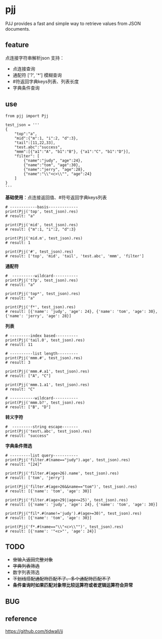 # pjj
PJJ provides a fast and simple way to retrieve values from JSON documents.
    

## feature
点连接字符串解析json
支持：    
- 点连接查询     
- 通配符 ['?', '*'] 模糊查询      
- #符返回字典keys列表、列表长度      
- 字典条件查询     


## use

```
from pjj import Pjj

test_json = '''
{
    "top":"a", 
    "mid":{"m":1, "i":2, "d":3}, 
    "tail":[11,22,33], 
    "test.abc":"success", 
    "mmm":[{"a1":"A", "b1":"B"}, {"a1":"C", "b1":"D"}],
    "filter": [
        {"name":"judy", "age":24},
        {"name":"tom", "age":30},
        {"name":"jerry", "age":28},
        {"name":"\\"<c>\\"", "age":24}
    ]
}
''' 
```
**基础使用**：点连接返回值、#符号返回字典keys列表
```
# ------------basis-------------
print(Pjj('top', test_json).res)
# result: "a"

print(Pjj('mid', test_json).res)
# result: {"m":1, "i":2, "d":3}

print(Pjj('mid.m', test_json).res)
# result: 1

print(Pjj('#', test_json).res)
# result: ['top', 'mid', 'tail', 'test.abc', 'mmm', 'filter']
``` 
**通配符**
```
#  ----------wildcard-----------
print(Pjj('t?p', test_json).res)
# result: "a"

print(Pjj('top*', test_json).res)
# result: "a"

print(Pjj('f*', test_json).res)
# result: [{'name': 'judy', 'age': 24}, {'name': 'tom', 'age': 30}, {'name': 'jerry', 'age': 28}]
```
**列表**
```
# ---------index based----------
print(Pjj('tail.0', test_json).res)
# result: 11

# ----------list length---------
print(Pjj('mmm.#', test_json).res)
# result: 3

print(Pjj('mmm.#.a1', test_json).res)
# result: ["A", "C"]

print(Pjj('mmm.1.a1', test_json).res)
# result: "C"

# -----------wildcard-----------
print(Pjj('mmm.b?', test_json).res)
# result: ["B", "D"]
```
**转义字符**
```
#  ---------string escape-------
print(Pjj('test\.abc', test_json).res)
# result: "success"
```
**字典条件筛选**
```
# ---------list query-----------
print(Pjj('filter.#(name=="judy").age', test_json).res)
# result: "[24]"

print(Pjj('filter.#(age>26).name', test_json).res)
# result: ['tom', 'jerry']

print(Pjj('filter.#(age>26&&name=="tom")', test_json).res)
# result: [{'name': 'tom', 'age': 30}]

print(Pjj('filter.#(age>29||age<=25)', test_json).res)
# result: [{'name': 'judy', 'age': 24}, {'name': 'tom', 'age': 30}]

print(Pjj("fil*.#(name!='judy').#(age>=30)", test_json).res)
# result: [{'name': 'tom', 'age': 30}]

print(Pjj('f*.#(name=="\\"<c>\\"")', test_json).res)
# result: [{'name': '"<c>"', 'age': 24}]
```

## TODO
- ~~空输入返回完整对象~~    
- ~~字典列表筛选~~  
- 数字列表筛选  
- ~~下划线搭配通配符匹配不了、多个通配符匹配不了~~     
- **条件查询时如果匹配对象带比较运算符或者逻辑运算符会异常**

## BUG

## reference
https://github.com/tidwall/jj
